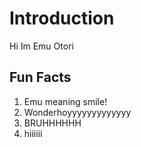 # Introduction

Hi Im Emu Otori

## Fun Facts
1. Emu meaning smile!
2. Wonderhoyyyyyyyyyyyyy
3. BRUHHHHHH
4. hiiiiii


